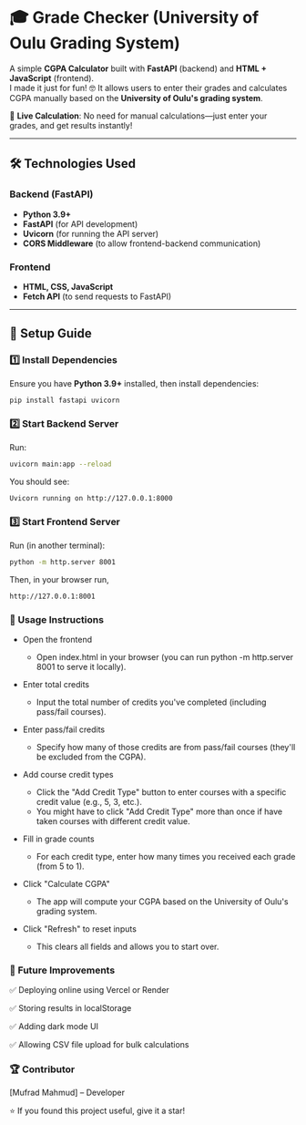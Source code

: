 # 🎓 Grade Checker (University of Oulu Grading System)

A simple **CGPA Calculator** built with **FastAPI** (backend) and **HTML + JavaScript** (frontend).  
I made it just for fun! 🤓 It allows users to enter their grades and calculates CGPA manually based on the **University of Oulu's grading system**.

🚀 **Live Calculation**: No need for manual calculations—just enter your grades, and get results instantly!  

---

## 🛠 **Technologies Used**

### Backend (FastAPI)
- **Python 3.9+**
- **FastAPI** (for API development)
- **Uvicorn** (for running the API server)
- **CORS Middleware** (to allow frontend-backend communication)

### Frontend
- **HTML, CSS, JavaScript**
- **Fetch API** (to send requests to FastAPI)

---

## 📌 **Setup Guide**

### 1️⃣ Install Dependencies
Ensure you have **Python 3.9+** installed, then install dependencies:

```bash
pip install fastapi uvicorn
```

### 2️⃣ Start Backend Server
Run:
```bash
uvicorn main:app --reload
```
You should see:
```bash
Uvicorn running on http://127.0.0.1:8000
```

### 3️⃣ Start Frontend Server
Run (in another terminal):
```bash
python -m http.server 8001
```

Then, in your browser run,
```bash
http://127.0.0.1:8001
```

### 📌 Usage Instructions
- Open the frontend
  - Open index.html in your browser (you can run python -m http.server 8001 to serve it locally).

- Enter total credits
  - Input the total number of credits you've completed (including pass/fail courses).

- Enter pass/fail credits
  - Specify how many of those credits are from pass/fail courses (they'll be excluded from the CGPA).

- Add course credit types
  - Click the "Add Credit Type" button to enter courses with a specific credit value (e.g., 5, 3, etc.).
  - You might have to click "Add Credit Type" more than once if have taken courses with different credit value.

- Fill in grade counts
  - For each credit type, enter how many times you received each grade (from 5 to 1).

- Click "Calculate CGPA"
  - The app will compute your CGPA based on the University of Oulu's grading system.

- Click "Refresh" to reset inputs
  - This clears all fields and allows you to start over.

### 🚀 Future Improvements
✅ Deploying online using Vercel or Render

✅ Storing results in localStorage

✅ Adding dark mode UI

✅ Allowing CSV file upload for bulk calculations

### 🏆 Contributor
[Mufrad Mahmud] – Developer

⭐ If you found this project useful, give it a star!
